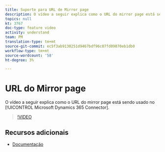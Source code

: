 ```yaml
---
title: Suporte para URL de Mirror page
description: O vídeo a seguir explica como o URL do mirror page está sendo usado no Conector do Microsoft Dynamics 365 do Adobe Campaign Standard (ACS).
topics: null
kt: 3767
doc-type: feature video
activity: understand
team: PM
translation-type: tm+mt
source-git-commit: ec5f3ab9130251d9467bdf96c07fd09870eb1db0
workflow-type: tm+mt
source-wordcount: '58'
ht-degree: 3%

---
```



# URL do Mirror page

O vídeo a seguir explica como o URL do mirror page está sendo usado no [!UICONTROL Microsoft Dynamics 365 Connector].

>[!VIDEO](https://video.tv.adobe.com/v/29253?quality=12)

## Recursos adicionais

* [Documentação](https://docs.adobe.com/content/help/en/campaign-standard/using/integrating-with-adobe-cloud/campaign-and-microsoft-dynamics-365/working-with-campaign-standard-and-ms-dynamics/working-with-campaign-standard-and-microsoft-dynamics-365.htmll)
